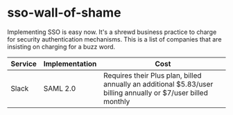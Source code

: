 # sso-wall-of-shame

Implementing SSO is easy now.  It's a shrewd business practice to charge for security authentication mechanisms.  This is a list of companies that are insisting on charging for a buzz word.

| Service|Implementation|Cost|
| --- |-------------| -----|
| Slack | SAML 2.0 |Requires their Plus plan, billed annually an additional $5.83/user billing annually or $7/user billed monthly|

